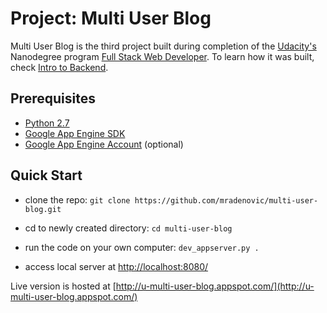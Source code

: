 # Project: Multi User Blog

Multi User Blog is the third project built during completion of the [Udacity's](https://www.udacity.com/) Nanodegree program [Full Stack Web Developer](https://www.udacity.com/course/full-stack-web-developer-nanodegree--nd004). To learn how it was built, check [Intro to Backend](https://www.udacity.com/course/intro-to-backend--ud171).

## Prerequisites
* [Python 2.7](https://www.python.org/downloads/)
* [Google App Engine SDK](https://cloud.google.com/appengine/downloads#Google_App_Engine_SDK_for_Python)
* [Google App Engine Account](https://console.cloud.google.com/appengine/) (optional)

## Quick Start
* clone the repo: `git clone https://github.com/mradenovic/multi-user-blog.git`
* cd to newly created directory: `cd multi-user-blog`

* run the code on your own computer: `dev_appserver.py .`
* access local server at [http://localhost:8080/](http://localhost:8080/)

Live version is hosted at [http://u-multi-user-blog.appspot.com/](http://u-multi-user-blog.appspot.com/)
